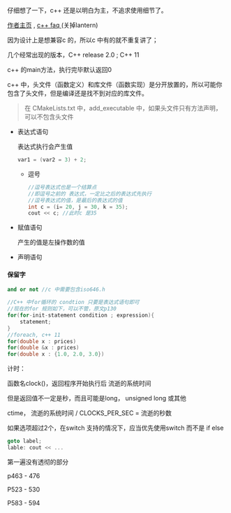 仔细想了一下，c++ 还是以明白为主，不追求使用细节了。

[作者主页](http://www.research.att.com/-bs) , [c++ faq ](http://www.parashift.com/c++-faq/) \(关掉lantern\)



因为设计上是想兼容c 的，所以c 中有的就不重复讲了；

几个经常出现的版本，C++ release 2.0 ; C++ 11



c++ 的main方法，执行完毕默认返回0

c++ 中，头文件（函数定义）和库文件（函数实现）是分开放置的，所以可能你包含了头文件，但是编译还是找不到对应的库文件。

> 在 CMakeLists.txt 中，add_executable 中，如果头文件只有方法声明，可以不包含头文件



- 表达式语句

  表达式执行会产生值

  ```C++
  var1 = (var2 = 3) + 2;
  ```

  - 逗号

    ```C++
    //逗号表达式也是一个结算点
    //即逗号之前的 表达式，一定比之后的表达式先执行
    //逗号表达式的值，是最后的表达式的值
    int c = (i= 20, j = 30, k = 35);
    cout << c; //此时c 是35
    ```

    

- 赋值语句

  产生的值是左操作数的值

- 声明语句



#### 保留字

```C++
and or not //c 中需要包含iso646.h
```



```c++
//C++ 中for循环的 condtion 只要是表达式语句即可
//现在的for 规则如下，可以不管，原文p130
for(for-init-statement condition ; expression){
    statement;
}
//foreach, c++ 11
for(double x : prices) 
for(double &x : prices)
for(double x : {1.0, 2.0, 3.0})
```



计时：

函数名clock()，返回程序开始执行后 流逝的系统时间

但是返回值不一定是秒，而且可能是long， unsigned long 或其他

ctime， 流逝的系统时间 / CLOCKS_PER_SEC = 流逝的秒数



如果选项超过2个，在switch 支持的情况下，应当优先使用switch 而不是 if else

```c++
goto label;
lable: cout << ...
```





第一遍没有透彻的部分

p463 - 476 

P523 - 530

P583 - 594

